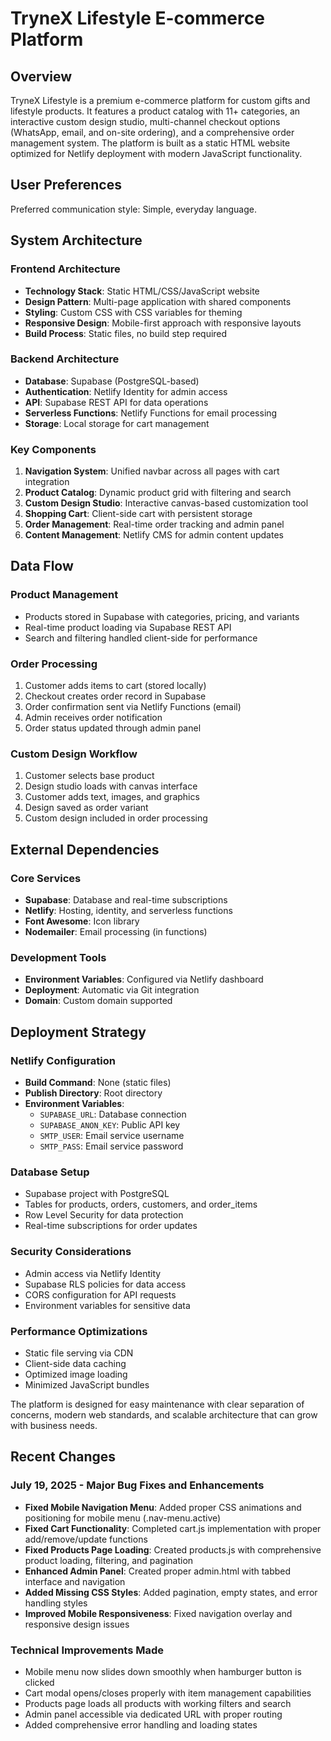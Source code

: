# TryneX Lifestyle E-commerce Platform

## Overview

TryneX Lifestyle is a premium e-commerce platform for custom gifts and lifestyle products. It features a product catalog with 11+ categories, an interactive custom design studio, multi-channel checkout options (WhatsApp, email, and on-site ordering), and a comprehensive order management system. The platform is built as a static HTML website optimized for Netlify deployment with modern JavaScript functionality.

## User Preferences

Preferred communication style: Simple, everyday language.

## System Architecture

### Frontend Architecture
- **Technology Stack**: Static HTML/CSS/JavaScript website
- **Design Pattern**: Multi-page application with shared components
- **Styling**: Custom CSS with CSS variables for theming
- **Responsive Design**: Mobile-first approach with responsive layouts
- **Build Process**: Static files, no build step required

### Backend Architecture
- **Database**: Supabase (PostgreSQL-based)
- **Authentication**: Netlify Identity for admin access
- **API**: Supabase REST API for data operations
- **Serverless Functions**: Netlify Functions for email processing
- **Storage**: Local storage for cart management

### Key Components

1. **Navigation System**: Unified navbar across all pages with cart integration
2. **Product Catalog**: Dynamic product grid with filtering and search
3. **Custom Design Studio**: Interactive canvas-based customization tool
4. **Shopping Cart**: Client-side cart with persistent storage
5. **Order Management**: Real-time order tracking and admin panel
6. **Content Management**: Netlify CMS for admin content updates

## Data Flow

### Product Management
- Products stored in Supabase with categories, pricing, and variants
- Real-time product loading via Supabase REST API
- Search and filtering handled client-side for performance

### Order Processing
1. Customer adds items to cart (stored locally)
2. Checkout creates order record in Supabase
3. Order confirmation sent via Netlify Functions (email)
4. Admin receives order notification
5. Order status updated through admin panel

### Custom Design Workflow
1. Customer selects base product
2. Design studio loads with canvas interface
3. Customer adds text, images, and graphics
4. Design saved as order variant
5. Custom design included in order processing

## External Dependencies

### Core Services
- **Supabase**: Database and real-time subscriptions
- **Netlify**: Hosting, identity, and serverless functions
- **Font Awesome**: Icon library
- **Nodemailer**: Email processing (in functions)

### Development Tools
- **Environment Variables**: Configured via Netlify dashboard
- **Deployment**: Automatic via Git integration
- **Domain**: Custom domain supported

## Deployment Strategy

### Netlify Configuration
- **Build Command**: None (static files)
- **Publish Directory**: Root directory
- **Environment Variables**:
  - `SUPABASE_URL`: Database connection
  - `SUPABASE_ANON_KEY`: Public API key
  - `SMTP_USER`: Email service username
  - `SMTP_PASS`: Email service password

### Database Setup
- Supabase project with PostgreSQL
- Tables for products, orders, customers, and order_items
- Row Level Security for data protection
- Real-time subscriptions for order updates

### Security Considerations
- Admin access via Netlify Identity
- Supabase RLS policies for data access
- CORS configuration for API requests
- Environment variables for sensitive data

### Performance Optimizations
- Static file serving via CDN
- Client-side data caching
- Optimized image loading
- Minimized JavaScript bundles

The platform is designed for easy maintenance with clear separation of concerns, modern web standards, and scalable architecture that can grow with business needs.

## Recent Changes

### July 19, 2025 - Major Bug Fixes and Enhancements
- **Fixed Mobile Navigation Menu**: Added proper CSS animations and positioning for mobile menu (.nav-menu.active)
- **Fixed Cart Functionality**: Completed cart.js implementation with proper add/remove/update functions
- **Fixed Products Page Loading**: Created products.js with comprehensive product loading, filtering, and pagination
- **Enhanced Admin Panel**: Created proper admin.html with tabbed interface and navigation
- **Added Missing CSS Styles**: Added pagination, empty states, and error handling styles
- **Improved Mobile Responsiveness**: Fixed navigation overlay and responsive design issues

### Technical Improvements Made
- Mobile menu now slides down smoothly when hamburger button is clicked
- Cart modal opens/closes properly with item management capabilities
- Products page loads all products with working filters and search
- Admin panel accessible via dedicated URL with proper routing
- Added comprehensive error handling and loading states